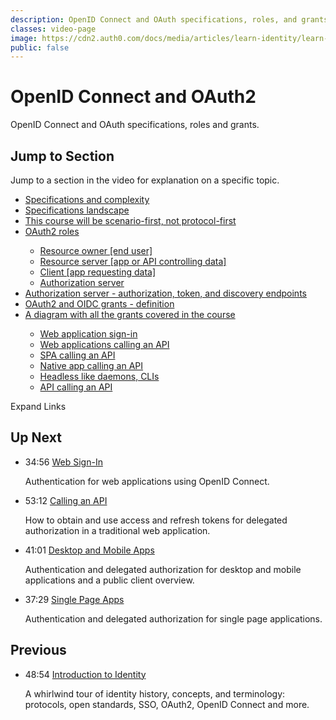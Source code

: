 ```yaml
---
description: OpenID Connect and OAuth specifications, roles, and grants.
classes: video-page
image: https://cdn2.auth0.com/docs/media/articles/learn-identity/learn-identity-og-image.jpg
public: false
---
```

<!-- markdownlint-disable-->
# OpenID Connect and OAuth2

OpenID Connect and OAuth specifications, roles and grants.

<div class="video-wrapper" data-video="djvvz13kcz"></div>

## Jump to Section

Jump to a section in the video for explanation on a specific topic.

<div class="video-transcript video-bookmarks" id="wistia-video-bookmarks">
  <ul>
    <li><a href="#wistia_djvvz13kcz?time=19">Specifications and complexity</a></li>
    <li><a href="#wistia_djvvz13kcz?time=123">Specifications landscape</a></li>
    <li><a href="#wistia_djvvz13kcz?time=215">This course will be scenario-first, not protocol-first</a></li>
    <li><a href="#wistia_djvvz13kcz?time=284">OAuth2 roles</a></li>
    <ul>
      <li><a href="#wistia_djvvz13kcz?time=301">Resource owner [end user]</a></li>
      <li><a href="#wistia_djvvz13kcz?time=315">Resource server [app or API controlling data]</a></li>
      <li><a href="#wistia_djvvz13kcz?time=338">Client [app requesting data]</a></li>
      <li><a href="#wistia_djvvz13kcz?time=410">Authorization server</a></li>
    </ul>  
    <li><a href="#wistia_djvvz13kcz?time=425">Authorization server - authorization, token, and discovery endpoints</a></li>
    <li><a href="#wistia_djvvz13kcz?time=494">OAuth2 and OIDC grants - definition</a></li>
    <li><a href="#wistia_djvvz13kcz?time=621">A diagram with all the grants covered in the course</a></li>
    <ul>
      <li><a href="#wistia_djvvz13kcz?time=666">Web application sign-in</a></li>
      <li><a href="#wistia_djvvz13kcz?time=688">Web applications calling an API</a></li>
      <li><a href="#wistia_djvvz13kcz?time=745">SPA calling an API</a></li>
      <li><a href="#wistia_djvvz13kcz?time=758">Native app calling an API</a></li>
      <li><a href="#wistia_djvvz13kcz?time=805">Headless like daemons, CLIs</a></li>
      <li><a href="#wistia_djvvz13kcz?time=842">API calling an API</a></li>
    </ul>
  </ul>
</div>

<div class="video-transcript-expand" onClick="(function() {
  $('.video-transcript').toggleClass('expanded');
  $('.video-transcript-expand i').attr('class', $('.video-transcript').hasClass('expanded') ? 'icon-budicon-462' : 'icon-budicon-460');
})()">Expand Links <i class="icon-budicon-460"></i></div>

## Up Next

<ul class="up-next">
  <li>
    <span class="video-time"><i class="icon icon-budicon-494"></i>34:56</span>
    <i class="video-icon icon icon-budicon-676"></i>
    <a href="/videos/learn-identity/03-web-sign-in">Web Sign-In</a>
    <p>Authentication for web applications using OpenID Connect.</p>
  </li>

  <li>
    <span class="video-time"><i class="icon icon-budicon-494"></i>53:12</span>
    <i class="video-icon icon icon-budicon-676"></i>
    <a href="/videos/learn-identity/04-calling-an-api">Calling an API</a>
    <p>How to obtain and use access and refresh tokens for delegated authorization in a traditional web application.</p>
  </li>

  <li>
    <span class="video-time"><i class="icon icon-budicon-494"></i>41:01</span>
    <i class="video-icon icon icon-budicon-676"></i>
    <a href="/videos/learn-identity/05-desktop-and-mobile-apps">Desktop and Mobile Apps</a>
    <p>Authentication and delegated authorization for desktop and mobile applications and a public client overview.</p>
  </li>

  <li>
    <span class="video-time"><i class="icon icon-budicon-494"></i>37:29</span>
    <i class="video-icon icon icon-budicon-676"></i>
    <a href="/videos/learn-identity/06-single-page-apps">Single Page Apps</a>
    <p>Authentication and delegated authorization for single page applications.</p>
  </li>
</ul>

## Previous

<ul class="up-next">
  <li>
    <span class="video-time"><i class="icon icon-budicon-494"></i>48:54</span>
    <i class="video-icon icon icon-budicon-676"></i>
    <a href="/videos/learn-identity/01-introduction-to-identity">Introduction to Identity</a>
    <p>A whirlwind tour of identity history, concepts, and terminology: protocols, open standards, SSO, OAuth2, OpenID Connect and more.</p>
  </li>
</ul>
